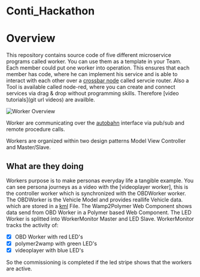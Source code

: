 # Conti_Hackathon

# Overview
This repository contains source code of five different microservice programs called worker.
You can use them as a template in your Team. Each member could put one worker into operation. This ensures that each member has code, where he can implement his service and is able to interact with each other over a [crossbar node](http://crossbar.io/) called servcie router. 
Also a Tool is available called node-red, where you can create and connect services via drag & drop without programming skills. Therefore [video tutorials](git url videos) are availble.

![Worker Overview](https://github.com/continental-software/hackathon/blob/master/service_worker/pics/workeroverview.png)

Worker are communicating over the [autobahn](http://crossbar.io/autobahn/) interface via pub/sub and remote procedure calls.

Workers are organized within two design patterns Model View Controller and Master/Slave.

## What are they doing
Workers purpose is to make personas everyday life a tangible example. You can see persona journeys as a video with the [videoplayer worker], this is the controller worker which is synchronized with the OBDWorker worker. The OBDWorker is the Vehicle Model and provides reallife Vehicle data. which are stored in a [kml](https://de.wikipedia.org/wiki/Keyhole_Markup_Language) File.
The Wamp2Polymer Web Component shows data send from OBD Worker in a Polymer based Web Component. 
The LED Worker is splitted into WorkerMonitor Master and LED Slave. WorkerMonitor tracks the activity of:

 - [x] OBD Worker with red LED's 
 - [x] polymer2wamp with green LED's 
 - [x] videoplayer with blue LED's 

So the commissioning is completed if the led stripe shows that the workers are active.

 


